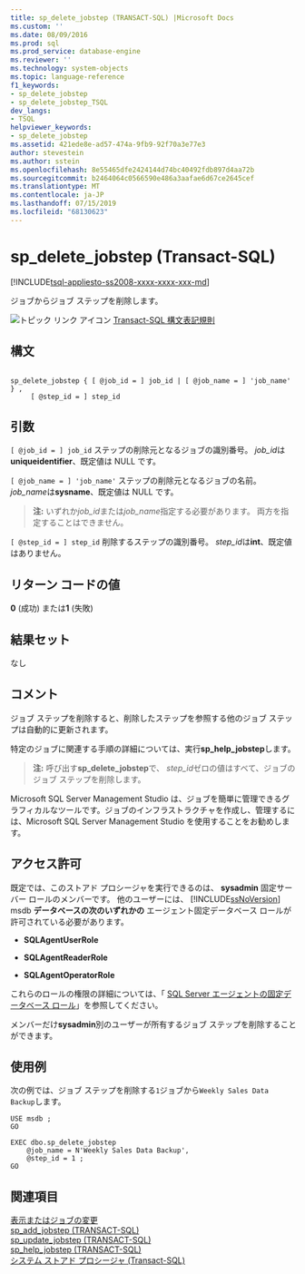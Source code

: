 ```yaml
---
title: sp_delete_jobstep (TRANSACT-SQL) |Microsoft Docs
ms.custom: ''
ms.date: 08/09/2016
ms.prod: sql
ms.prod_service: database-engine
ms.reviewer: ''
ms.technology: system-objects
ms.topic: language-reference
f1_keywords:
- sp_delete_jobstep
- sp_delete_jobstep_TSQL
dev_langs:
- TSQL
helpviewer_keywords:
- sp_delete_jobstep
ms.assetid: 421ede8e-ad57-474a-9fb9-92f70a3e77e3
author: stevestein
ms.author: sstein
ms.openlocfilehash: 8e55465dfe2424144d74bc40492fdb897d4aa72b
ms.sourcegitcommit: b2464064c0566590e486a3aafae6d67ce2645cef
ms.translationtype: MT
ms.contentlocale: ja-JP
ms.lasthandoff: 07/15/2019
ms.locfileid: "68130623"
---
```

# <a name="spdeletejobstep-transact-sql"></a>sp_delete_jobstep (Transact-SQL)
[!INCLUDE[tsql-appliesto-ss2008-xxxx-xxxx-xxx-md](../../includes/tsql-appliesto-ss2008-xxxx-xxxx-xxx-md.md)]

  ジョブからジョブ ステップを削除します。  
  
 
 ![トピック リンク アイコン](../../database-engine/configure-windows/media/topic-link.gif "トピック リンク アイコン") [Transact-SQL 構文表記規則](../../t-sql/language-elements/transact-sql-syntax-conventions-transact-sql.md)  
  
## <a name="syntax"></a>構文  
  
```  
  
sp_delete_jobstep { [ @job_id = ] job_id | [ @job_name = ] 'job_name' } ,   
     [ @step_id = ] step_id   
```  
  
## <a name="arguments"></a>引数  
`[ @job_id = ] job_id` ステップの削除元となるジョブの識別番号。 *job_id*は**uniqueidentifier**、既定値は NULL です。  
  
`[ @job_name = ] 'job_name'` ステップの削除元となるジョブの名前。 *job_name*は**sysname**、既定値は NULL です。  
  
> **注:** いずれか*job_id*または*job_name*指定する必要があります。 両方を指定することはできません。  
  
`[ @step_id = ] step_id` 削除するステップの識別番号。 *step_id*は**int**、既定値はありません。  
  
## <a name="return-code-values"></a>リターン コードの値  
 **0** (成功) または**1** (失敗)  
  
## <a name="result-sets"></a>結果セット  
 なし  
  
## <a name="remarks"></a>コメント  
 ジョブ ステップを削除すると、削除したステップを参照する他のジョブ ステップは自動的に更新されます。  
  
 特定のジョブに関連する手順の詳細については、実行**sp_help_jobstep**します。  
  
> **注:** 呼び出す**sp_delete_jobstep**で、 *step_id*ゼロの値はすべて、ジョブのジョブ ステップを削除します。  
  
 Microsoft SQL Server Management Studio は、ジョブを簡単に管理できるグラフィカルなツールです。ジョブのインフラストラクチャを作成し、管理するには、Microsoft SQL Server Management Studio を使用することをお勧めします。  
  
## <a name="permissions"></a>アクセス許可  
 既定では、このストアド プロシージャを実行できるのは、 **sysadmin** 固定サーバー ロールのメンバーです。 他のユーザーには、 [!INCLUDE[ssNoVersion](../../includes/ssnoversion-md.md)] msdb **データベースの次のいずれかの** エージェント固定データベース ロールが許可されている必要があります。  
  
-   **SQLAgentUserRole**  
  
-   **SQLAgentReaderRole**  
  
-   **SQLAgentOperatorRole**  
  
 これらのロールの権限の詳細については、「 [SQL Server エージェントの固定データベース ロール](../../ssms/agent/sql-server-agent-fixed-database-roles.md)」を参照してください。  
  
 メンバーだけ**sysadmin**別のユーザーが所有するジョブ ステップを削除することができます。  
  
## <a name="examples"></a>使用例  
 次の例では、ジョブ ステップを削除する`1`ジョブから`Weekly Sales Data Backup`します。  
  
```  
USE msdb ;  
GO  
  
EXEC dbo.sp_delete_jobstep  
    @job_name = N'Weekly Sales Data Backup',  
    @step_id = 1 ;  
GO  
```  
  
## <a name="see-also"></a>関連項目  
 [表示またはジョブの変更](../../ssms/agent/view-or-modify-jobs.md)   
 [sp_add_jobstep &#40;TRANSACT-SQL&#41;](../../relational-databases/system-stored-procedures/sp-add-jobstep-transact-sql.md)   
 [sp_update_jobstep &#40;TRANSACT-SQL&#41;](../../relational-databases/system-stored-procedures/sp-update-jobstep-transact-sql.md)   
 [sp_help_jobstep &#40;TRANSACT-SQL&#41;](../../relational-databases/system-stored-procedures/sp-help-jobstep-transact-sql.md)   
 [システム ストアド プロシージャ &#40;Transact-SQL&#41;](../../relational-databases/system-stored-procedures/system-stored-procedures-transact-sql.md)  
  
  
